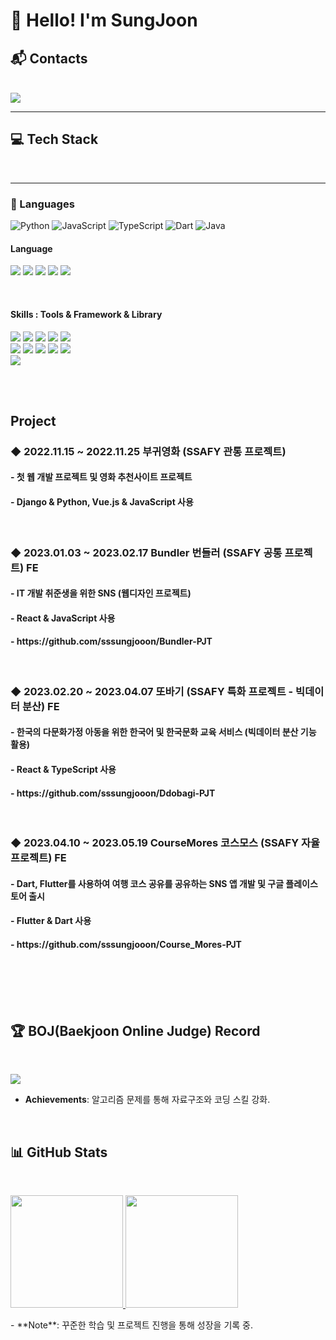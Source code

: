# 👋 Hello! I'm SungJoon

## 📬 Contacts
<br>
<img src="https://img.shields.io/badge/dellojoon7@gmail.com-EA4335?style=flat-square&logo=Gmail&logoColor=white"/></a>

---

## 💻 Tech Stack
<br>
<hr>

### 🌟 Languages
![Python](https://img.shields.io/badge/Python-3776AB?style=flat-square&logo=Python&logoColor=white)
![JavaScript](https://img.shields.io/badge/JavaScript-F7DF1E?style=flat-square&logo=JavaScript&logoColor=black)
![TypeScript](https://img.shields.io/badge/TypeScript-3178C6?style=flat-square&logo=TypeScript&logoColor=white)
![Dart](https://img.shields.io/badge/Dart-0175C2?style=flat-square&logo=Dart&logoColor=white)
![Java](https://img.shields.io/badge/Java-007396?style=flat-square&logo=Java&logoColor=white)


<h4>Language</h4>
<p>
  <img src="https://img.shields.io/badge/Python-3766AB?style=flat-square&logo=Python&logoColor=white"/>
  <img src="https://img.shields.io/badge/JavaScript-orange?style=flat-square&logo=JavaScript&logoColor=white"/>
  <img src="https://img.shields.io/badge/TypeScript-blue?style=flat-square&logo=TypeScript&logoColor=white"/>
  <img src="https://img.shields.io/badge/Dart-pink?style=flat-square&logo=TypeScript&logoColor=white"/>
  <img src="https://img.shields.io/badge/Java-red?style=flat-square&logo=Java&logoColor=white"/>
</p>
<br>
<h4>Skills : Tools & Framework & Library</h4>
<p>
  <img src="https://img.shields.io/badge/Django-green?style=flat-square&logo=Django&logoColor=white"/>
  <img src="https://img.shields.io/badge/Vue.js-ff69b4?style=flat-square&logo=Vue.js&logoColor=white"/>
  <img src="https://img.shields.io/badge/HTML5-E34F26?style=flat-square&logo=HTML5&logoColor=white"/>
  <img src="https://img.shields.io/badge/CSS-1572B6?style=flat-square&logo=CSS3&logoColor=white"/>
  <img src="https://img.shields.io/badge/React-61DAFB?style=flat-square&logo=React&logoColor=white"/> <br>
  <img src="https://img.shields.io/badge/Redux-764ABC?style=flat-square&logo=Redux&logoColor=white"/>
  <img src="https://img.shields.io/badge/Flutter-9EA2FF?style=flat-square&logo=React&logoColor=white"/>
  <img src="https://img.shields.io/badge/Figma-F24E1E?style=flat-square&logo=Figma&logoColor=white"/>
  <img src="https://img.shields.io/badge/Eclipse-2C2255?style=flat-square&logo=eclipseide&logoColor=white"/>
  <img src="https://img.shields.io/badge/ORACLE-F80000?style=flat-square&logo=oracle&logoColor=white"/> <br>
  <img src="https://img.shields.io/badge/Spring-6DB33F?style=flat-square&logo=Spring&logoColor=white"/>
</p>
<br>
<br>

## Project
<h3> ◆ 2022.11.15 ~ 2022.11.25 부귀영화 (SSAFY 관통 프로젝트) </h3>
<h4> - 첫 웹 개발 프로젝트 및 영화 추천사이트 프로젝트 </h4>
<h4> - Django & Python, Vue.js & JavaScript 사용 </h4>
<br>
<h3> ◆ 2023.01.03 ~ 2023.02.17  Bundler 번들러  (SSAFY 공통 프로젝트) FE </h3>
<h4> - IT 개발 취준생을 위한 SNS (웹디자인 프로젝트) </h4>
<h4> - React & JavaScript 사용 </h4>
<h4> - https://github.com/sssungjooon/Bundler-PJT </h4>
<br>
<h3> ◆ 2023.02.20 ~ 2023.04.07  또바기 (SSAFY 특화 프로젝트 - 빅데이터 분산) FE </h3>
<h4> - 한국의 다문화가정 아동을 위한 한국어 및 한국문화 교육 서비스 (빅데이터 분산 기능 활용) </h4>
<h4> - React & TypeScript 사용 </h4>
<h4> - https://github.com/sssungjooon/Ddobagi-PJT </h4>
<br>
<h3> ◆ 2023.04.10 ~ 2023.05.19 CourseMores 코스모스 (SSAFY 자율 프로젝트) FE  </h3>
<h4> - Dart, Flutter를 사용하여 여행 코스 공유를 공유하는 SNS 앱 개발 및 구글 플레이스토어 출시 </h4>
<h4> - Flutter & Dart 사용 </h4>
<h4> - https://github.com/sssungjooon/Course_Mores-PJT </h4>
<br>
<br>
<br>
<Br>

## 🏆 BOJ(Baekjoon Online Judge) Record
 <Br>
  
 <a href="https://solved.ac/profile/dellojoon7"><img src="http://mazassumnida.wtf/api/generate_badge?boj=dellojoon7"></a>
- **Achievements**: 알고리즘 문제를 통해 자료구조와 코딩 스킬 강화.
 
<Br>

## 📊 GitHub Stats
<Br>
<p>
<a href="https://github.com/sssungjooon">
  <img height="180em" src="https://github-readme-stats-eight-theta.vercel.app/api?username=sssungjooon&show_icons=true&theme=algolia&include_all_commits=true&count_private=true"/>
  <img height="180em" src="https://github-readme-stats-eight-theta.vercel.app/api/top-langs/?username=sssungjooon&layout=compact&langs_count=8&theme=algolia"/>
</a>
</p>
- **Note**: 꾸준한 학습 및 프로젝트 진행을 통해 성장을 기록 중.
<Br>


<!--
**sssungjooon/sssungjooon** is a ✨ _special_ ✨ repository because its `README.md` (this file) appears on your GitHub profile.

Here are some ideas to get you started:

- 🔭 I’m currently working on ...
- 🌱 I’m currently learning ...
- 👯 I’m looking to collaborate on ...
- 🤔 I’m looking for help with ...
- 💬 Ask me about ...
- 📫 How to reach me: ...
- 😄 Pronouns: ...
- ⚡ Fun fact: ...
-->
